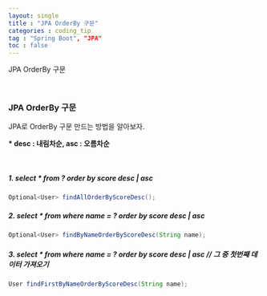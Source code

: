```yaml
---
layout: single
title : "JPA OrderBy 구문"
categories : coding_tip
tag : "Spring Boot", "JPA"
toc : false
---
```


JPA OrderBy 구문

<br>

### JPA OrderBy 구문

JPA로 OrderBy 구문 만드는 방법을 알아보자.

**\* desc : 내림차순, asc : 오름차순**

<br>

##### 1. select * from ? order by score desc | asc

```java
Optional<User> findAllOrderByScoreDesc();
```



##### 2. select * from where name = ? order by score desc | asc

```java
Optional<User> findByNameOrderByScoreDesc(String name);
```



##### 3. select * from where name = ? order by score desc | asc 		//  그 중 첫번째 데이터 가져오기

```java
User findFirstByNameOrderByScoreDesc(String name);
```

